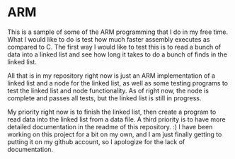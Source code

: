 # ARM #

This is a sample of some of the ARM programming that I do in my free time.  What
I would like to do is test how much faster assembly executes as compared to C.
The first way I would like to test this is to read a bunch of data into a linked
list and see how long it takes to do a bunch of finds in the linked list.  

All that is in my repository right now is just an ARM implementation of a linked
list and a node for the linked list, as well as some testing programs to test
the linked list and node functionality.  As of right now, the node is complete
and passes all tests, but the linked list is still in progress.

My priority right now is to finish the linked list, then create a
program to read data into the linked list from a data file.  A third priority is
to have more detailed documentation in the readme of this repository. :) I have
been working on this project for a bit on my own, and I am just finally getting
to putting it on my github account, so I apologize for the lack of
documentation.


